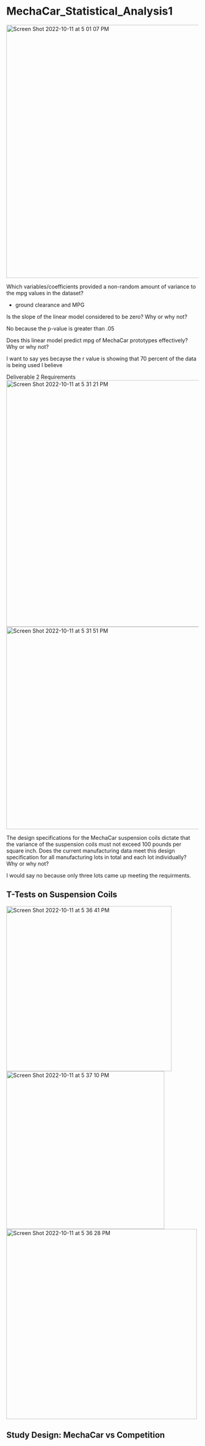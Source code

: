# MechaCar_Statistical_Analysis1
<img width="664" alt="Screen Shot 2022-10-11 at 5 01 07 PM" src="https://user-images.githubusercontent.com/107597779/195219711-df3afef7-9684-4f5e-99e2-a91a30227a20.png">

Which variables/coefficients provided a non-random amount of variance to the mpg values in the dataset?

* ground clearance and MPG

Is the slope of the linear model considered to be zero? Why or why not?

No because the p-value is greater than .05 

Does this linear model predict mpg of MechaCar prototypes effectively? Why or why not?

I want to say yes becayse the r value is showing that 70 percent of the data is being used I believe

Deliverable 2 Requirements
<img width="647" alt="Screen Shot 2022-10-11 at 5 31 21 PM" src="https://user-images.githubusercontent.com/107597779/195222467-4b10b747-41b9-498d-84d4-321f8c82bc45.png">
<img width="531" alt="Screen Shot 2022-10-11 at 5 31 51 PM" src="https://user-images.githubusercontent.com/107597779/195222479-cafb1375-2f0a-495a-b2f5-2a49235edd71.png">


The design specifications for the MechaCar suspension coils dictate that the variance of the suspension coils must not exceed 100 pounds per square inch. Does the current manufacturing data meet this design specification for all manufacturing lots in total and each lot individually? Why or why not?

I would say no because only three lots  came up meeting the requirments.

## T-Tests on Suspension Coils
<img width="433" alt="Screen Shot 2022-10-11 at 5 36 41 PM" src="https://user-images.githubusercontent.com/107597779/195223235-bf352262-d498-4d5d-a38c-a3894251f74b.png">

<img width="414" alt="Screen Shot 2022-10-11 at 5 37 10 PM" src="https://user-images.githubusercontent.com/107597779/195223255-faf169eb-7b8d-43d5-8ef1-1be5b5072bc1.png">

<img width="499" alt="Screen Shot 2022-10-11 at 5 36 28 PM" src="https://user-images.githubusercontent.com/107597779/195223265-03cbb747-0940-4ba9-bbb7-10a5ba96127e.png">


## Study Design: MechaCar vs Competition


